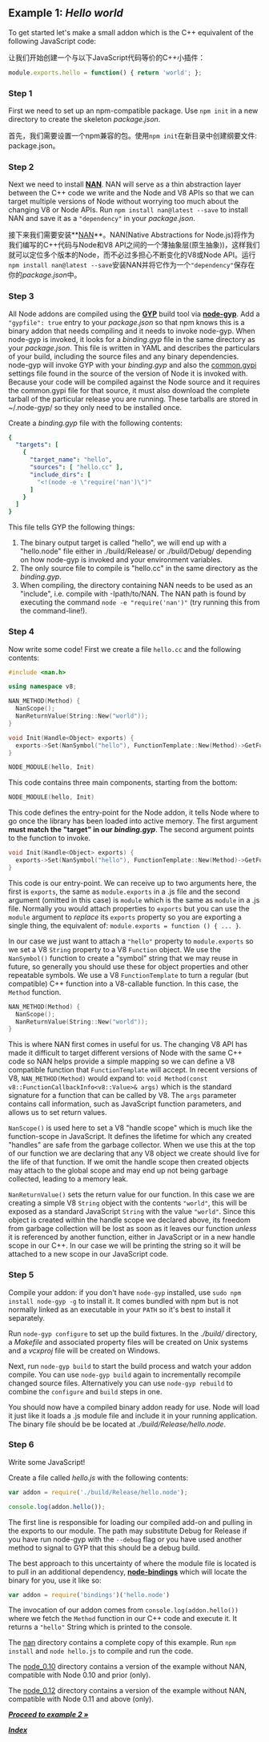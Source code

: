 ## Example 1: *Hello world*

To get started let's make a small addon
which is the C++ equivalent of the following JavaScript code:

让我们开始创建一个与以下JavaScript代码等价的C++小插件：

```js
module.exports.hello = function() { return 'world'; };
```

### Step 1

First we need to set up an npm-compatible package. Use `npm init` in a new directory to create the skeleton *package.json*.

首先，我们需要设置一个npm兼容的包。使用`npm init`在新目录中创建纲要文件: package.json。

### Step 2

Next we need to install **[NAN](https://github.com/rvagg/nan)**. NAN will serve as a thin abstraction layer between the C++ code we write and the Node and V8 APIs so that we can target multiple versions of Node without worrying too much about the changing V8 or Node APIs. Run `npm install nan@latest --save` to install NAN and save it as a `"dependency"` in your *package.json*.

接下来我们需要安装**[NAN](https://github.com/rvagg/nan)**。NAN(Native Abstractions for Node.js)将作为我们编写的C++代码与Node和V8 API之间的一个薄抽象层(原生抽象))，这样我们就可以定位多个版本的Node，而不必过多担心不断变化的V8或Node API。运行`npm install nan@latest --save`安装NAN并将它作为一个`"dependency"`保存在你的*package.json*中。

### Step 3

All Node addons are compiled using the **[GYP](http://code.google.com/p/gyp/wiki/GypUserDocumentation)** build tool via **[node-gyp](https://github.com/TooTallNate/node-gyp)**. Add a `"gypfile": true` entry to your *package.json* so that npm knows this is a binary addon that needs compiling and it needs to invoke node-gyp. When node-gyp is invoked, it looks for a *binding.gyp* file in the same directory as your *package.json*. This file is written in YAML and describes the particulars of your build, including the source files and any binary dependencies. node-gyp will invoke GYP with your *binding.gyp* and also the [common.gypi](https://github.com/joyent/node/blob/master/common.gypi) settings file found in the source of the version of Node it is invoked with. Because your code will be compiled against the Node source and it requires the common.gypi file for that source, it must also download the complete tarball of the particular release you are running. These tarballs are stored in ~/.node-gyp/ so they only need to be installed once.

Create a *binding.gyp* file with the following contents:

```yaml
{
  "targets": [
    {
      "target_name": "hello",
      "sources": [ "hello.cc" ],
      "include_dirs": [
        "<!(node -e \"require('nan')\")"
      ]
    }
  ]
}
```

This file tells GYP the following things:

 1. The binary output target is called "hello", we will end up with a "hello.node" file either in ./build/Release/ or ./build/Debug/ depending on how node-gyp is invoked and your environment variables.
 1. The only source file to compile is "hello.cc" in the same directory as the *binding.gyp*.
 1. When compiling, the directory containing NAN needs to be used as an "include", i.e. compile with -Ipath/to/NAN. The NAN path is found by executing the command `node -e "require('nan')"` (try running this from the command-line!).

### Step 4

Now write some code!
First we create a file `hello.cc` and the following contents:

```c++
#include <nan.h>

using namespace v8;

NAN_METHOD(Method) {
  NanScope();
  NanReturnValue(String::New("world"));
}

void Init(Handle<Object> exports) {
  exports->Set(NanSymbol("hello"), FunctionTemplate::New(Method)->GetFunction());
}

NODE_MODULE(hello, Init)
```

This code contains three main components, starting from the bottom:

```c++
NODE_MODULE(hello, Init)
```

This code defines the entry-point for the Node addon, it tells Node where to go once the library has been loaded into active memory. The first argument **must match the "target" in our *binding.gyp***. The second argument points to the function to invoke.

```c++
void Init(Handle<Object> exports) {
  exports->Set(NanSymbol("hello"), FunctionTemplate::New(Method)->GetFunction());
}
```

This code is our entry-point. We can receive up to two arguments here, the first is `exports`, the same as `module.exports` in a .js file and the second argument (omitted in this case) is `module` which is the same as `module` in a .js file. Normally you would attach properties to `exports` but you can use the `module` argument to *replace* its `exports` property so you are exporting a single thing, the equivalent of: `module.exports = function () { ... }`.

In our case we just want to attach a `"hello"` property to `module.exports` so we set a V8 `String` property to a V8 `Function` object. We use the `NanSymbol()` function to create a "symbol" string that we may reuse in future, so generally you should use these for object properties and other repeatable symbols. We use a V8 `FunctionTemplate` to turn a regular (but compatible) C++ function into a V8-callable function. In this case, the `Method` function.

```c++
NAN_METHOD(Method) {
  NanScope();
  NanReturnValue(String::New("world"));
}
```

This is where NAN first comes in useful for us. The changing V8 API has made it difficult to target different versions of Node with the same C++ code so NAN helps provide a simple mapping so we can define a V8 compatible function that `FunctionTemplate` will accept. In recent versions of V8, `NAN_METHOD(Method)` would expand to: `void Method(const v8::FunctionCallbackInfo<v8::Value>& args)` which is the standard signature for a function that can be called by V8. The `args` parameter contains call information, such as JavaScript function parameters, and allows us to set return values.

`NanScope()` is used here to set a V8 "handle scope" which is much like the function-scope in JavaScript. It defines the lifetime for which any created "handles" are safe from the garbage collector. When we use this at the top of our function we are declaring that any V8 object we create should live for the life of that function. If we omit the handle scope then created objects may attach to the global scope and may end up not being garbage collected, leading to a memory leak.

`NanReturnValue()` sets the return value for our function. In this case we are creating a simple V8 `String` object with the contents `"world"`, this will be exposed as a standard JavaScript `String` with the value `"world"`. Since this object is created within the handle scope we declared above, its freedom from garbage collection will be lost as soon as it leaves our function *unless* it is referenced by another function, either in JavaScript or in a new handle scope in our C++. In our case we will be printing the string so it will be attached to a new scope in our JavaScript code.

### Step 5

Compile your addon: if you don't have `node-gyp` installed, use `sudo npm install node-gyp -g` to install it. It comes bundled with npm but is not normally linked as an executable in your `PATH` so it's best to install it separately.

Run `node-gyp configure` to set up the build fixtures. In the *./build/* directory, a *Makefile* and associated property files will be created on Unix systems and a *vcxproj* file will be created on Windows.

Next, run `node-gyp build` to start the build process and watch your addon compile. You can use `node-gyp build` again to incrementally recompile changed source files. Alternatively you can use `node-gyp rebuild` to combine the `configure` and `build` steps in one.

You should now have a compiled binary addon ready for use. Node will load it just like it loads a .js module file and include it in your running application. The binary file should be be located at *./build/Release/hello.node*.

### Step 6

Write some JavaScript!

Create a file called *hello.js* with the following contents:

```js
var addon = require('./build/Release/hello.node');

console.log(addon.hello());
```

The first line is responsible for loading our compiled add-on and pulling in the exports to our module. The path may substitute Debug for Release if you have run node-gyp with the `--debug` flag or you have used another method to signal to GYP that this should be a debug build.

The best approach to this uncertainty of where the module file is located is to pull in an additional dependency, **[node-bindings](https://github.com/TooTallNate/node-bindings)** which will locate the binary for you, use it like so:

```js
var addon = require('bindings')('hello.node')
```

The invocation of our addon comes from `console.log(addon.hello())` where we fetch the `Method` function in our C++ code and execute it. It returns a `"hello"` String which is printed to the console.

The [nan](./nan/) directory contains a complete copy of this example. Run `npm install` and `node hello.js` to compile and run the code.

The [node_0.10](./node_0.10/) directory contains a version of the example without NAN, compatible with Node 0.10 and prior (only).

The [node_0.12](./node_0.12/) directory contains a version of the example without NAN, compatible with Node 0.11 and above (only).

***[Proceed to example 2 &raquo;](../2_function_arguments/)***

***[Index](../#readme)***
